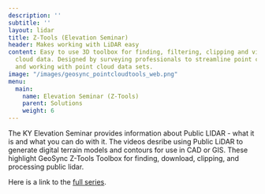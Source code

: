 ```yaml
---
description: ''
subtitle: ''
layout: lidar
title: Z-Tools (Elevation Seminar)
header: Makes working with LiDAR easy
content: Easy to use 3D toolbox for finding, filtering, clipping and visualizing point
  cloud data. Designed by surveying professionals to streamline point cloud workflows
  and working with point cloud data sets.
image: "/images/geosync_pointcloudtools_web.png"
menu:
  main:
    name: Elevation Seminar (Z-Tools)
    parent: Solutions
    weight: 6
---
```

The KY Elevation Seminar provides information about Public LIDAR - what it is and what you can do with it. The videos desribe using Public LiDAR to generate digital terrain models and contours for use in CAD or GIS. These highlight GeoSync Z-Tools Toolbox for finding, download, clipping, and processing public lidar.

Here is a link to the [full series](https://vimeo.com/showcase/11276995).
